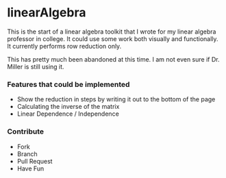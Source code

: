 linearAlgebra
=============

This is the start of a linear algebra toolkit that I wrote for my linear algebra professor in college.  It could use some work both visually and functionally.  It currently performs row reduction only.

This has pretty much been abandoned at this time. I am not even sure if Dr. Miller is still using it.

### Features that could be implemented
- Show the reduction in steps by writing it out to the bottom of the page
- Calculating the inverse of the matrix
- Linear Dependence / Independence

### Contribute
- Fork
- Branch
- Pull Request
- Have Fun


